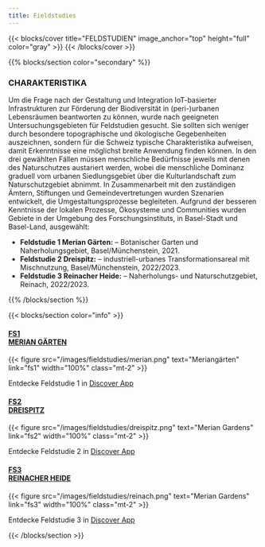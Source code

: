 ```yaml
---
title: Fieldstudies
---
```


{{< blocks/cover title="FELDSTUDIEN" image_anchor="top" height="full" color="gray" >}}
{{< /blocks/cover >}}



<!-- New Section -->

{{% blocks/section color="secondary" %}}

<div class="mx-auto">
    <h3 class="text-center mb-5">CHARAKTERISTIKA</h1>
        <div class="text-column">
            <p class="mb-0">
Um die Frage nach der Gestaltung und Integration IoT-basierter Infrastrukturen zur Förderung der Biodiversität in (peri-)urbanen Lebensräumen beantworten zu können, wurde nach geeigneten Untersuchungsgebieten für Feldstudien gesucht. Sie sollten sich weniger durch besondere topographische und ökologische Gegebenheiten auszeichnen, sondern für die Schweiz typische Charakteristika aufweisen, damit Erkenntnisse eine möglichst breite Anwendung finden können. In den drei gewählten Fällen müssen menschliche Bedürfnisse jeweils mit denen des Naturschutzes austariert werden, wobei die menschliche Dominanz graduell vom urbanen Siedlungsgebiet über die Kulturlandschaft zum Naturschutzgebiet abnimmt. In Zusammenarbeit mit den zuständigen Ämtern, Stiftungen und Gemeindevertretungen wurden Szenarien entwickelt, die Umgestaltungsprozesse begleiteten. Aufgrund der besseren Kenntnisse der lokalen Prozesse, Ökosysteme und Communities wurden Gebiete in der Umgebung des Forschungsinstituts, in Basel-Stadt und Basel-Land, ausgewählt:
            </p>
            <ul class="fw-light mt-2">
                <li class="mt-1"><strong>Feldstudie 1 Merian Gärten:</strong> – Botanischer Garten und Naherholungsgebiet, Basel/Münchenstein, 2021.</li>
                <li class="mt-1"><strong>Feldstudie 2 Dreispitz:</strong> – industriell-urbanes Transformationsareal mit Mischnutzung, Basel/Münchenstein, 2022/2023.</li>
                <li class="mt-1"><strong>Feldstudie 3 Reinacher Heide:</strong> – Naherholungs- und Naturschutzgebiet, Reinach, 2022/2023.</li>
            </ul>
        </div>
</div>

{{% /blocks/section %}}




<!-- New Section -->

{{< blocks/section color="info" >}}

<div class="container">
    <div class="row justify-content-evenly">
        <div class="col-sm mb-5 mb-lg-0 text-center">
            <a class="link-light link-offset-2 link-underline-opacity-25 link-underline-opacity-100-hover" href="fs1">
                <h4 class="mb-4">FS1</br>MERIAN GÄRTEN</h4>
            </a>
            {{< figure src="/images/fieldstudies/merian.png" 
                text="Meriangärten" 
                link="fs1" 
                width="100%" 
                class="mt-2" >}}
                <p>
                    Entdecke Feldstudie 1 in 
                    <a class="link-light link-offset-2 link-underline-opacity-25 link-underline-opacity-100-hover"
                        href="https://discover.mitwelten.org/app/?start=2020-01-08T11:59:43&end=2024-08-28T11:59:43&lat=47.53582777093257&lon=7.616186413196093&zoom=16.60514072279761&tags=FS1">
                        Discover App
                    </a>
                </p>
        </div>
        <div class="col-sm mb-5 mb-lg-0 text-center">
            <a class="link-light link-offset-2 link-underline-opacity-25 link-underline-opacity-100-hover" href="fs2">
                <h4 class="mb-4">FS2</br>DREISPITZ</h4>
            </a>
            {{< figure src="/images/fieldstudies/dreispitz.png" 
                text="Merian Gardens" 
                link="fs2" 
                width="100%"
                class="mt-2" >}}
                <p>
                    Entdecke Feldstudie 2 in 
                    <a class="link-light link-offset-2 link-underline-opacity-25 link-underline-opacity-100-hover"
                        href="https://discover.mitwelten.org/app/?start=2020-01-08T11:59:43&end=2024-08-28T11:59:43&lat=47.52904923086514&lon=7.610367270830683&zoom=14.23254752794276&tags=FS2">
                        Discover App
                    </a>
                </p>
        </div>
        <div class="col-sm mb-5 mb-lg-0 text-center">
            <a class="link-light link-offset-2 link-underline-opacity-25 link-underline-opacity-100-hover" href="fs3">
                <h4 class="mb-4">FS3</br>REINACHER HEIDE</h4>
            </a>
            {{< figure src="/images/fieldstudies/reinach.png" 
                text="Merian Gardens" 
                link="fs3" 
                width="100%"
                class="mt-2" >}}
                <p>
                    Entdecke Feldstudie 3 in 
                    <a class="link-light link-offset-2 link-underline-opacity-25 link-underline-opacity-100-hover"
                        href="https://discover.mitwelten.org/app/?start=2020-01-08T11:59:43&end=2024-08-28T11:59:43&lat=47.49836360642701&lon=7.6086860341211935&zoom=15.76745247205724&tags=FS3">
                        Discover App
                    </a>
                </p>
        </div>
    </div>
</div>

{{< /blocks/section >}}
